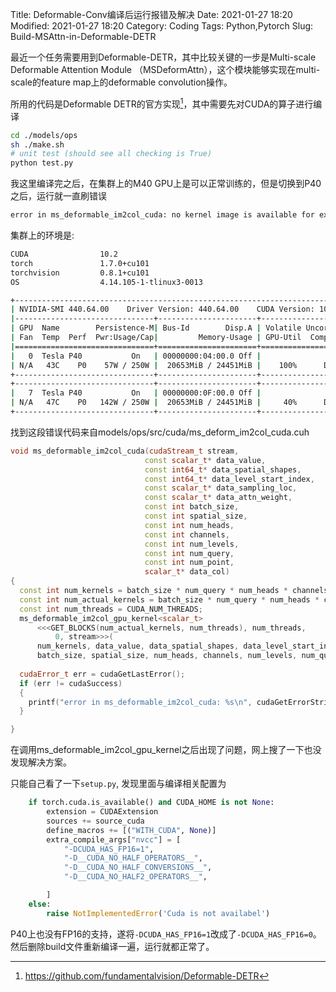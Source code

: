 Title: Deformable-Conv编译后运行报错及解决
Date: 2021-01-27 18:20
Modified: 2021-01-27 18:20
Category: Coding
Tags: Python,Pytorch
Slug: Build-MSAttn-in-Deformable-DETR
<!-- Status: draft -->

最近一个任务需要用到Deformable-DETR，其中比较关键的一步是Multi-scale Deformable Attention Module （MSDeformAttn），这个模块能够实现在multi-scale的feature map上的deformable convolution操作。


所用的代码是Deformable DETR的官方实现[^1]，其中需要先对CUDA的算子进行编译
```bash
cd ./models/ops
sh ./make.sh
# unit test (should see all checking is True)
python test.py
```
我这里编译完之后，在集群上的M40 GPU上是可以正常训练的，但是切换到P40之后，运行就一直刷错误
```bash
error in ms_deformable_im2col_cuda: no kernel image is available for execution on the device
```

集群上的环境是:
```bash
CUDA                10.2
torch               1.7.0+cu101
torchvision         0.8.1+cu101
OS                  4.14.105-1-tlinux3-0013
```

```bash
+-----------------------------------------------------------------------------+
| NVIDIA-SMI 440.64.00    Driver Version: 440.64.00    CUDA Version: 10.2     |
|-------------------------------+----------------------+----------------------+
| GPU  Name        Persistence-M| Bus-Id        Disp.A | Volatile Uncorr. ECC |
| Fan  Temp  Perf  Pwr:Usage/Cap|         Memory-Usage | GPU-Util  Compute M. |
|===============================+======================+======================|
|   0  Tesla P40           On   | 00000000:04:00.0 Off |                  Off |
| N/A   43C    P0    57W / 250W |  20653MiB / 24451MiB |    100%      Default |
+-------------------------------+----------------------+----------------------+
+-------------------------------+----------------------+----------------------+
|   7  Tesla P40           On   | 00000000:0F:00.0 Off |                  Off |
| N/A   47C    P0   142W / 250W |  20653MiB / 24451MiB |     40%      Default |
+-------------------------------+----------------------+----------------------+
```

找到这段错误代码来自models/ops/src/cuda/ms_deform_im2col_cuda.cuh 
```cpp
void ms_deformable_im2col_cuda(cudaStream_t stream,
                              const scalar_t* data_value,
                              const int64_t* data_spatial_shapes, 
                              const int64_t* data_level_start_index, 
                              const scalar_t* data_sampling_loc,
                              const scalar_t* data_attn_weight,
                              const int batch_size,
                              const int spatial_size, 
                              const int num_heads, 
                              const int channels, 
                              const int num_levels, 
                              const int num_query,
                              const int num_point,
                              scalar_t* data_col)
{
  const int num_kernels = batch_size * num_query * num_heads * channels;
  const int num_actual_kernels = batch_size * num_query * num_heads * channels;
  const int num_threads = CUDA_NUM_THREADS;
  ms_deformable_im2col_gpu_kernel<scalar_t>
      <<<GET_BLOCKS(num_actual_kernels, num_threads), num_threads,
          0, stream>>>(
      num_kernels, data_value, data_spatial_shapes, data_level_start_index, data_sampling_loc, data_attn_weight, 
      batch_size, spatial_size, num_heads, channels, num_levels, num_query, num_point, data_col);
  
  cudaError_t err = cudaGetLastError();
  if (err != cudaSuccess)
  {
    printf("error in ms_deformable_im2col_cuda: %s\n", cudaGetErrorString(err));
  }

}
```
在调用ms_deformable_im2col_gpu_kernel之后出现了问题，网上搜了一下也没发现解决方案。

只能自己看了一下`setup.py`, 发现里面与编译相关配置为
```python
    if torch.cuda.is_available() and CUDA_HOME is not None:
        extension = CUDAExtension
        sources += source_cuda
        define_macros += [("WITH_CUDA", None)]
        extra_compile_args["nvcc"] = [
            "-DCUDA_HAS_FP16=1",
            "-D__CUDA_NO_HALF_OPERATORS__",
            "-D__CUDA_NO_HALF_CONVERSIONS__",
            "-D__CUDA_NO_HALF2_OPERATORS__",

        ]
    else:
        raise NotImplementedError('Cuda is not availabel')
```

P40上也没有FP16的支持，遂将`-DCUDA_HAS_FP16=1`改成了`-DCUDA_HAS_FP16=0`。
然后删除build文件重新编译一遍，运行就都正常了。





[^1]: https://github.com/fundamentalvision/Deformable-DETR
